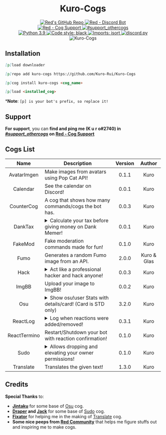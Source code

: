 <h1 align="center">Kuro-Cogs</h1>

<div align="center">
  <a href="https://github.com/Cog-Creators/Red-DiscordBot">
    <img src="https://img.shields.io/badge/Red--DiscordBot-v3-cb533f?style=for-the-badge&logo=github&link=https://github.com/Cog-Creators/Red-DiscordBot" alt="Red's GitHub Repo">
  </a>
  <a href="https://discord.gg/red">
    <img src="https://img.shields.io/badge/Red%20--%20Discord%20Bot-Join-cb533f?style=for-the-badge&logo=discord&link=https://discord.gg/red" alt="Red - Discord Bot">
  </a>
  <br>
  <a href="https://discord.gg/GET4DVk">
    <img src="https://img.shields.io/badge/Red%20--%20Cog%20Support-Join-cb533f?style=for-the-badge&logo=discord&link=https://discord.gg/GET4DVk" alt="Red - Cog Support">
  </a>
  <a href="https://discord.com/channels/240154543684321280/240212783503900673">
    <img src="https://img.shields.io/badge/%23support__othercogs-Go%20To%20Channel-cb533f?style=for-the-badge&logo=discord&link=https://discord.com/channels/240154543684321280/240212783503900673" alt="#support_othercogs">
  </a>
  <br>
  <a href="https://www.python.org">
    <img src="https://img.shields.io/badge/python-v3.8%20|%20v3.9-blue?style=for-the-badge&logo=python" alt="Python 3.9">
  </a>
  <a href="https://github.com/psf/black">
    <img src="https://img.shields.io/badge/code%20style-black-000000.svg?style=for-the-badge" alt="Code style: black">
  </a>
  <a href="https://pycqa.github.io/isort">
    <img src="https://img.shields.io/badge/%20imports-isort-%231674b1?style=for-the-badge&labelColor=ef8336" alt="Imports: isort">
  </a>
  <a href="https://github.com/Rapptz/discord.py">
    <img src="https://img.shields.io/badge/discord.py-v1.7.3-blue?style=for-the-badge&logo=github" alt="discord.py">
  </a>
  <img src="https://repository-images.githubusercontent.com/441140666/b86c0830-5577-4772-b350-d66018e29e06" alt="Kuro-Cogs"> <!--width=827 height=323-->
</div>

## Installation
<!-- So you can copy and paste it one by one :D -->
```md
[p]load downloader
```
```md
[p]repo add kuro-cogs https://github.com/Kuro-Rui/Kuro-Cogs
```
```md
[p]cog install kuro-cogs <cog_name>
```
```md
[p]load <installed_cog>
```
***Note**: `[p] is your bot's prefix, so replace it!`

## Support
**For support**, you can **find and ping me (K u r o#2740) in [*#support_othercogs*](https://discord.com/channels/240154543684321280/240212783503900673) on [Red - Cog Support](https://discord.gg/GET4DVk)**

## Cogs List
|     Name     | Description                                                                                                                                                                        | Version |   Author    |
|:------------:|------------------------------------------------------------------------------------------------------------------------------------------------------------------------------------|:-------:|:-----------:|
| AvatarImgen  | Make images from avatars using Pop Cat API!                                                                                                                                        |  0.1.1  |    Kuro     |
|   Calendar   | See the calendar on Discord!                                                                                                                                                       |  0.0.1  |    Kuro     |
|  CounterCog  | A cog that shows how many commands/cogs the bot has.                                                                                                                               |  0.0.3  |    Kuro     |
 |   DankTax    | <details><summary>Calculate your tax before giving money on Dank Memer!</summary>Inspired by **Dank Memer**.</details>                                                             |  0.0.1  |    Kuro     |
|   FakeMod    | Fake moderation commands made for fun!                                                                                                                                             |  0.1.0  |    Kuro     |
|     Fumo     | Generates a random Fumo image from an API.                                                                                                                                         |  2.0.0  | Kuro & Glas |
|     Hack     | <details><summary>Act like a professional hacker and hack anyone!</summary>Inspired by **Dank Memer**.</details>                                                                   |  0.0.3  |    Kuro     |
|    ImgBB     | Upload your image to ImgBB!                                                                                                                                                        |  0.0.2  |    Kuro     |
|     Osu      | <details><summary>Show osu!user Stats with details/card! (Card is STD only)</summary>Rewrite of https://github.com/Jintaku/Jintaku-Cogs-V3/tree/master/osu</details>               |  3.2.0  |    Kuro     |
|   ReactLog   | <details><summary>Log when reactions were added/removed!</summary>Inspired by **Sx Bot**.</details>                                                                                |  0.3.1  |    Kuro     |
| ReactTermino | Restart/Shutdown your bot with reaction confirmation!                                                                                                                              |  0.1.0  |    Kuro     |
|     Sudo     | <details><summary>Allows dropping and elevating your owner permissions!</summary>Rewrite of https://github.com/Cog-Creators/Red-DiscordBot/pull/5419</details>                     |  0.1.0  |    Kuro     |
|  Translate   | Translates the given text!                                                                                                                                                         |  1.3.0  |    Kuro     |

## Credits
**Special Thanks** to:
- [**Jintaku**](https://github.com/Jintaku) for some base of [Osu](osu) cog.
- **[Draper](https://github.com/Drapersniper) and [Jack](https://github.com/jack1142)** for some base of [Sudo](sudo) cog.
- [**Fixator**](https://github.com/fixator10) for helping me in the making of [Translate](translate) cog.
- **Some nice peeps from [Red Community](https://discord.gg/red)** that helps me figure stuffs out and inspiring me to make cogs.
